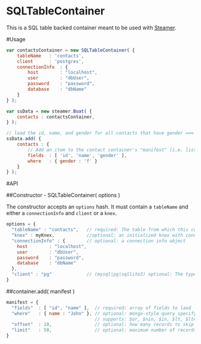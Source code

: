 SQLTableContainer
===========================

This is a SQL table backed container meant to be used with [Steamer](https://github.com/rotundasoftware/steamer).

#Usage

```javascript
var contactsContainer = new SQLTableContainer( {
    tableName   : 'contacts',
    client      : 'postgres',
    connectionInfo  : {
    	host        : "localhost",
    	user        : "dbUser",
    	password    : "password",
    	database    : "dbName"
    }
} );

var ssData = new steamer.Boat( {
    contacts : contactsContainer,
} );

// load the id, name, and gender for all contacts that have gender === 'f'
ssData.add( {
    contacts : {
        // Add an item to the contact container's "manifest" (i.e. list of contents).
        fields  : [ 'id', 'name', 'gender' ],
        where   : { gender : 'f' }
    }
} );
```

#API

##Constructor - SQLTableContainer( options )

The constructor accepts an `options` hash. It must contain a `tableName` and either a `connectionInfo` and `client` or a `knex`.
```javascript
options = {
  "tableName" : "contacts",   // required: The table from which this container will be loading data
  "knex" : myKnex,            //optional: an initialized knex with connection info: http://knexjs.org/#Installation-client
  "connectionInfo" : {        // optional: a connection info object
    host        : "localhost",
  	user        : "dbUser",
  	password    : "password",
  	database    : "dbName"
  },
  "client" : "pg"             // (mysql|pg|sqllite3) optional: The type of db you are using. required if specifying `connectionInfo`
}
```

##container.add( manifest )

```javascript
manifest = {
  "fields"  : [ "id", "name" ],  // required: array of fields to laod
  "where"   : { name : "John" }, // optional: mongo-style query specifying which rows to load.
                                 // supports: $or, $nin, $in, $lt, $lte, $gt, $gte
  "offset"  : 10,                // optional: how many records to skip
  "limit"   : 50,                // optional: maximum number of records to load
}
```
